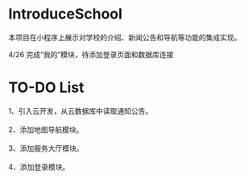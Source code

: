 # IntroduceSchool
本项目在小程序上展示对学校的介绍、新闻公告和导航等功能的集成实现。

4/26 完成“我的”模块，待添加登录页面和数据库连接

# **TO-DO List**
1、引入云开发，从云数据库中读取通知公告。<br><br>
2、添加地图导航模块。<br><br>
3、添加服务大厅模块。<br><br>
4、添加登录模块。